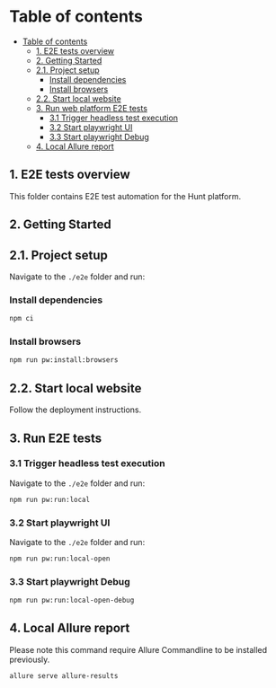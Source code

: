 # Table of contents

- [Table of contents](#table-of-contents)
  - [1. E2E tests overview](#1-e2e-tests-overview)
  - [2. Getting Started](#2-getting-started)
  - [2.1. Project setup](#21-project-setup)
    - [Install dependencies](#install-dependencies)
    - [Install browsers](#install-browsers)
  - [2.2. Start local website](#22-start-local-website)
  - [3. Run web platform E2E tests](#3-run-e2e-tests)
    - [3.1 Trigger headless test execution](#31-trigger-headless-test-execution)
    - [3.2 Start playwright UI](#32-start-playwright-ui)
    - [3.3 Start playwright Debug](#33-start-playwright-debug)
  - [4. Local Allure report](#4-local-allure-report)

## 1. E2E tests overview

This folder contains E2E test automation for the Hunt platform.

## 2. Getting Started

## 2.1. Project setup

Navigate to the `./e2e` folder and run:

### Install dependencies

```zsh
npm ci
```

### Install browsers

```zsh
npm run pw:install:browsers
```

## 2.2. Start local website

Follow the deployment instructions.

## 3. Run E2E tests

### 3.1 Trigger headless test execution

Navigate to the `./e2e` folder and run:

```zsh
npm run pw:run:local
```

### 3.2 Start playwright UI

Navigate to the `./e2e` folder and run:

```zsh
npm run pw:run:local-open
```

### 3.3 Start playwright Debug

```zsh
npm run pw:run:local-open-debug
```

## 4. Local Allure report

Please note this command require Allure Commandline to be installed previously.

```zsh
allure serve allure-results
```
